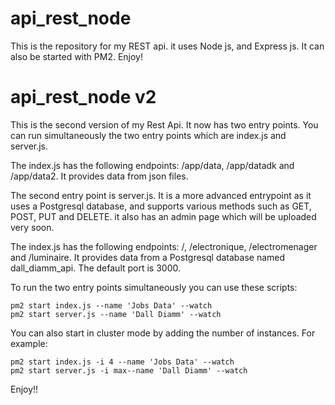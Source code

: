 # api_rest_node
This is the repository for my REST api. it uses Node js, and Express js. It can also be started with PM2. Enjoy!

# api_rest_node v2
This is the second version of my Rest Api. It now has two entry points. You can run simultaneously the two entry points which are index.js and server.js. 

The index.js has the following endpoints: /app/data, /app/datadk and /app/data2. It provides data from json files. 

The second entry point is server.js. It is a more advanced entrypoint as it uses a Postgresql database, and supports various methods such as GET, POST, PUT and DELETE. it also has an admin page which will be uploaded very soon. 

The index.js has the following endpoints: /, /electronique, /electromenager and /luminaire. It provides data from a Postgresql database named dall_diamm_api. The default port is 3000. 



To run the two entry points simultaneously you can use these scripts: 

```
pm2 start index.js --name 'Jobs Data' --watch
pm2 start server.js --name 'Dall Diamm' --watch

```
You can also start in cluster mode by adding the number of instances. 
For example:
```
pm2 start index.js -i 4 --name 'Jobs Data' --watch
pm2 start server.js -i max--name 'Dall Diamm' --watch

```


Enjoy!!
